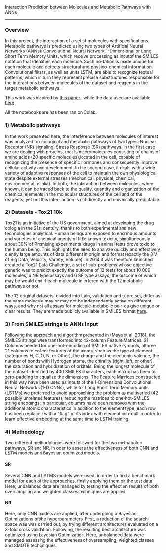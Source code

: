 Interaction Prediction between Molecules and Metabolic Pathways with ANNs
<hr />
<h3>Overview</h3>
In this project, the interaction of a set of molecules with specifications
Metabolic pathways is predicted using two types of Artificial Neural
Networks (ANNs): Convolutional Neural Network 1-Dimensional or
Long Short Term Memory Units, which receive processing as inputof the SMILES 
notation that identifies each molecule. Such no-tation is made unique for each molecule 
and detects  structural and physico-chemical information. Convolutional filters, as well as units LSTM, are able to recognize textual patterns, which in turn
they represent precise substructures responsible for the interactions between
molecules of the dataset and reagents in the target metabolic pathways.
<p></p>
This work was inspired by <a href ="https://bmcbioinformatics.biomedcentral.com/articles/10.1186/s12859-018-2523-5"> this paper </a>, while the data used are available <a href="https://tripod.nih.gov/tox21/challenge/data.jsp">here</a>.
<p></p>
All the notebooks are has been ran on Colab.

<h3>1) Metabolic pathways</h3>

In the work presented here, the interference between molecules of interest was analyzed
toxicological and metabolic pathways of two types: Nuclear Receptor (NR) signaling,
Stress Response (SR) pathways. In the first case we are dealing with proteins, that is
macromolecules consisting of chains of amino acids (20 specific molecules),located in the cell, capable of recognizing the presence of specific hormones and
consequently improve cellular activity and development. In the second case, it deals with a wide variety of adaptive responses of the cell to maintain the own physiological state despite external stresses (mechanical, physical, chemical,
environmental, et alia). In both, the interaction between molecules, when known,
it can be traced back to the quality, quantity and organization of the chemical elements in the molecular structures of the cell and of the reagents; yet not this inter-
action is not directly and universally predictable.

<h3>2) Datasets - Tox21 10k</h3>
Tox21 is an initiative of the US government, aimed at developing the drug
cologia in the 21st century, thanks to both experimental and new technologies
analytical. Human beings are exposed to enormous amounts and varieties of
chemical agents of little known toxicity, simultaneously about 30% of
Promising experimental drugs in animal tests prove toxic to the human being. This highlights the need to analyze quickly and effectively
ciently large amounts of data different in origin and format (exactly the 3 V of Big Data, Velocity, Variety, Volume). In 2014 it was therefore launched
created a Tox21 Data Challenge, a set of sub-problems whose objective generic was to predict exactly the outcome of 12 tests for about 10 000 molecules, 6 NR type assays and 6 SR type assays, the outcome of which may be would end if each molecule interfered with the 12 metabolic pathways or not.
<p></p>
The 12 original datasets, divided into train, validation and score set, differ
as the same molecule may or may not be independently active on different ways, and why not all assays for molecule-metabolic pair ica give unique or clear results. They are made publicly available in SMILES format <a href="https://tripod.nih.gov/tox21/challenge/data.jsp">here</a>.

<h3>3) From SMILES strings to ANNs Input</h3>

Following the approach and algorithm presented in <a href ="https://bmcbioinformatics.biomedcentral.com/articles/10.1186/s12859-018-2523-5">(Maya et al. 2018)</a>, the SMILES strings were transformed into 42-column Feature Matrices. 21 Columns needed for one-hot-encoding of SMILES native symbols, althree 21 columns to collect features of the atoms, such as the type of element (categories H, C, O, N, or Other), the charge and the electronic valence, the number
of bonds with Hydrogen atoms, the chirality (right, left, or other), the saturation and hybridization of orbitals. Being the longest molecule of the dataset identified by 400 SMILES characters, each matrix has been to zero-padding to equalize the dimensions. The Feature Matrices constructed in this way have been used as inputs of the 1-Dimensiona Convolutional Neural Networks (1-D CNNs), while for Long Short Term Memory units (LSTMs) we preferred to avoid approaching the problem as multivaried (42 possibly unrelated features), reducing the matrices to one-hot-SMILES string encodings: in particular, columns have been removed with the additional atomic characteristics in addition to the element type, each row has been replaced with a "flag" of its index with element
non-null in order to learn effective embedding at the same time
to LSTM training.

<h3>4) Methodology</h3>
Two different methodologies were followed for the two methaboloc pathways, SR and NR, in oder to assess the effectiveness of both CNN and LSTM models and Bayesian optimized models. 
<h4>SR</h4>
Several CNN and LSTMS models were used, in order to find a benchmark model for each of the approaches, finally applying them on the test data. Here, unbalanced data are managed by testing the effect on results of both oversampling and weighted classes techniques are applied.
<h4>NR</h4>
Here, only CNN models are applied, after undergoing a Bayesian Optimizations oftthe hyperparameters. First, a reduction of the search-space was was carried out, by trying different architectures evaluated on a 3-fold cross validation. Following, the resulting best architecture was optimized using bayesian Optimization. Here, unbalanced data were managed assessing the effectiveness of oversampling, weighted classes and SMOTE techqniques.
